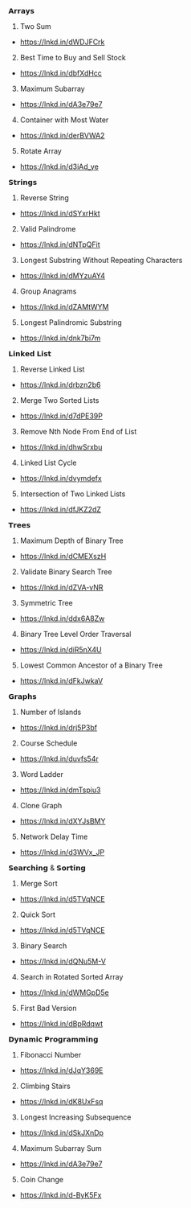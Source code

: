 𝗔𝗿𝗿𝗮𝘆𝘀
1. Two Sum 
 - https://lnkd.in/dWDJFCrk
2. Best Time to Buy and Sell Stock
 - https://lnkd.in/dbfXdHcc
3. Maximum Subarray
 - https://lnkd.in/dA3e79e7
4. Container with Most Water
 - https://lnkd.in/derBVWA2
5. Rotate Array
 - https://lnkd.in/d3iAd_ye

𝗦𝘁𝗿𝗶𝗻𝗴𝘀
1. Reverse String
 - https://lnkd.in/dSYxrHkt
2. Valid Palindrome
 - https://lnkd.in/dNTpQFit
3. Longest Substring Without Repeating Characters
 - https://lnkd.in/dMYzuAY4
4. Group Anagrams
 - https://lnkd.in/dZAMtWYM
5. Longest Palindromic Substring
 - https://lnkd.in/dnk7bi7m

𝗟𝗶𝗻𝗸𝗲𝗱 𝗟𝗶𝘀𝘁
1. Reverse Linked List
 - https://lnkd.in/drbzn2b6
2. Merge Two Sorted Lists
 - https://lnkd.in/d7dPE39P
3. Remove Nth Node From End of List
 - https://lnkd.in/dhwSrxbu
4. Linked List Cycle
 - https://lnkd.in/dvymdefx
5. Intersection of Two Linked Lists
 - https://lnkd.in/dfJKZ2dZ

𝗧𝗿𝗲𝗲𝘀
1. Maximum Depth of Binary Tree
 - https://lnkd.in/dCMEXszH
2. Validate Binary Search Tree
 - https://lnkd.in/dZVA-vNR
3. Symmetric Tree
 - https://lnkd.in/ddx6A8Zw
4. Binary Tree Level Order Traversal
 - https://lnkd.in/diR5nX4U
5. Lowest Common Ancestor of a Binary Tree
 - https://lnkd.in/dFkJwkaV

𝗚𝗿𝗮𝗽𝗵𝘀
1. Number of Islands
 - https://lnkd.in/drj5P3bf
2. Course Schedule
 - https://lnkd.in/duvfs54r
3. Word Ladder
 - https://lnkd.in/dmTspiu3
4. Clone Graph
 - https://lnkd.in/dXYJsBMY
5. Network Delay Time
 - https://lnkd.in/d3WVx_JP

𝗦𝗲𝗮𝗿𝗰𝗵𝗶𝗻𝗴 & 𝗦𝗼𝗿𝘁𝗶𝗻𝗴 
1. Merge Sort
 - https://lnkd.in/d5TVqNCE
2. Quick Sort
 - https://lnkd.in/d5TVqNCE
3. Binary Search
 - https://lnkd.in/dQNu5M-V
4. Search in Rotated Sorted Array
 - https://lnkd.in/dWMGpD5e
5. First Bad Version
 - https://lnkd.in/dBpRdqwt

𝗗𝘆𝗻𝗮𝗺𝗶𝗰 𝗣𝗿𝗼𝗴𝗿𝗮𝗺𝗺𝗶𝗻𝗴 
1. Fibonacci Number
 - https://lnkd.in/dJqY369E
2. Climbing Stairs
 - https://lnkd.in/dK8UxFsq
3. Longest Increasing Subsequence
 - https://lnkd.in/dSkJXnDp
4. Maximum Subarray Sum
 - https://lnkd.in/dA3e79e7
5. Coin Change
 - https://lnkd.in/d-ByK5Fx
